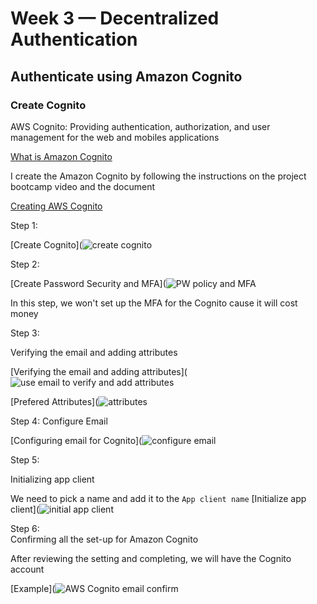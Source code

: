 # Week 3 — Decentralized Authentication

## Authenticate using Amazon Cognito

### Create Cognito

AWS Cognito: Providing authentication, authorization, and user management for the web and mobiles applications

[What is Amazon Cognito](https://docs.aws.amazon.com/cognito/latest/developerguide/what-is-amazon-cognito.html)


I create the Amazon Cognito by following the instructions on the project bootcamp video and the document 

[Creating AWS Cognito](https://docs.aws.amazon.com/cognito/latest/developerguide/tutorial-create-user-pool.html)


Step 1: 

[Create Cognito](![create cognito](https://user-images.githubusercontent.com/93460271/224466465-624604c8-ebaa-4a36-a19b-f7b42d92546b.png)

Step 2: 

[Create Password Security and MFA](![PW policy and MFA](https://user-images.githubusercontent.com/93460271/224466501-7a5b5fef-4fe3-4cfa-9b38-38a90994411e.png)

In this step, we won't set up the MFA for the Cognito cause it will cost money

Step 3: 

Verifying the email and adding attributes 

[Verifying the email and adding attributes](![use email to verify and add attributes](https://user-images.githubusercontent.com/93460271/224466632-f918dc86-40fd-4b8c-9266-feaeb4173ddf.png)

[Prefered Attributes](![attributes](https://user-images.githubusercontent.com/93460271/224466811-365496de-3f79-4d21-b1d0-99a593931079.png)

Step 4: 
Configure Email

[Configuring email for Cognito](![configure email](https://user-images.githubusercontent.com/93460271/224466776-2c4d8201-c27a-41ab-92be-41923b672be8.png)

Step 5: 

Initializing app client

We need to pick a name and add it to the ``` App client name ```
[Initialize app client](![initial app client](https://user-images.githubusercontent.com/93460271/224466842-6b8f6a5a-d907-467b-94f7-f517c5b8cccd.png)

Step 6:  
Confirming all the set-up for Amazon Cognito

After reviewing the setting and completing, we will have the Cognito account 

[Example](![AWS Cognito email confirm](https://user-images.githubusercontent.com/93460271/224466945-7ad23fc3-e9ab-4089-b841-0354282981c0.png)



